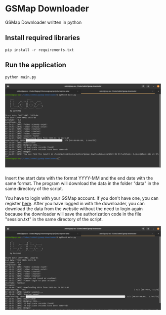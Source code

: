 # GSMap Downloader
GSMap Downloader written in python

## Install required libraries

```
pip install -r requirements.txt
```

## Run the application

```
python main.py
```
![Success](./assets/images/success.png)
###
Insert the start date with the format YYYY-MM and the end date with the same format. The program will download the data in the folder "data" in the same directory of the script.

You have to login with your GSMap account. If you don't have one, you can register [here](https://sharaku.eorc.jaxa.jp/GSMaP/registration.html). After you have logged in with the downloader, you can download the data from the website without the need to login again because the downloader will save the authorization code in the file "session.txt" in the same directory of the script.

![Login required](./assets/images/login.png)